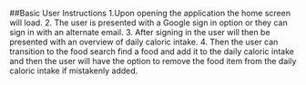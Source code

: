 ##Basic User Instructions
1.Upon opening the application the home screen will load. 
2. The user is presented with a Google sign in option or they can sign in with an alternate email. 
3. After signing in the user will then be presented with an overview of daily caloric intake. 
4. Then the user can transition to the food search find a food and add it to the daily caloric intake and then the user will have the option to remove the food item from the daily caloric intake if mistakenly added. 

